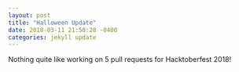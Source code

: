 ```yaml
---
layout: post
title: "Halloween Update"
date: 2018-03-11 21:50:28 -0400
categories: jekyll update
---
```

Nothing quite like working on 5 pull requests for Hacktoberfest 2018!